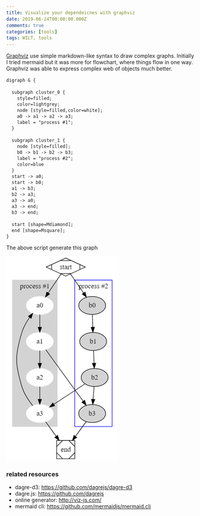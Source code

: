 ```yaml
---
title: Visualize your dependeicnes with graphviz
date: 2019-06-24T00:00:00.000Z
comments: true
categories: [tools]
tags: WILT, tools
---
```


[Graphviz](https://dreampuf.github.io/GraphvizOnline/) use simple markdown-like syntax to draw complex graphs. Initially I tried mermaid but it was more for flowchart, where things flow in one way. Graphviz was able to express complex web of objects much better.

```
digraph G {

  subgraph cluster_0 {
    style=filled;
    color=lightgrey;
    node [style=filled,color=white];
    a0 -> a1 -> a2 -> a3;
    label = "process #1";
  }

  subgraph cluster_1 {
    node [style=filled];
    b0 -> b1 -> b2 -> b3;
    label = "process #2";
    color=blue
  }
  start -> a0;
  start -> b0;
  a1 -> b3;
  b2 -> a3;
  a3 -> a0;
  a3 -> end;
  b3 -> end;

  start [shape=Mdiamond];
  end [shape=Msquare];
}
```

The above script generate this graph

![generated prath](/assets/images/graphviz.png)

### related resources

* dagre-d3: https://github.com/dagrejs/dagre-d3
* dagre.js: https://github.com/dagrejs
* online generator: http://viz-js.com/
* mermaid cli: https://github.com/mermaidjs/mermaid.cli
